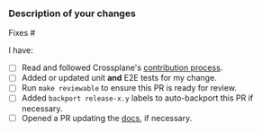 <!--
Thank you for helping to improve Crossplane!

Please read through https://git.io/fj2m9 if this is your first time opening a
Crossplane pull request. Find us in https://slack.crossplane.io/messages/dev if
you need any help contributing.
-->

### Description of your changes

<!--
Briefly describe what this pull request does, and how it is covered by tests.
Be proactive - direct your reviewers' attention to anything that needs special
consideration.

You MUST either [x] check or ~strikethrough~ every item in the checklist below.

We love pull requests that fix an open issue. If yours does, use the below line
to indicate which issue it fixes, for example "Fixes #500".
-->

Fixes # 

I have:

- [ ] Read and followed Crossplane's [contribution process].
- [ ] Added or updated unit **and** E2E tests for my change.
- [ ] Run `make reviewable` to ensure this PR is ready for review.
- [ ] Added `backport release-x.y` labels to auto-backport this PR if necessary.
- [ ] Opened a PR updating the [docs](https://docs.crossplane.io/contribute/contribute/), if necessary.

[contribution process]: https://git.io/fj2m9

